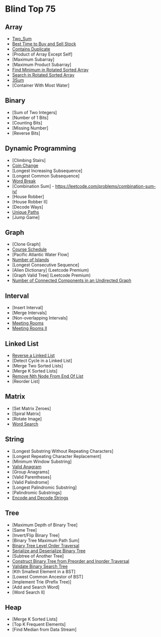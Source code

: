 # Blind Top 75

## Array
- [Two_Sum](Two_Sum.py)
- [Best Time to Buy and Sell Stock](Buy_And_Sell_Stock.py)
- [Contains Duplicate](Contains_Duplicates.py)
- [Product of Array Except Self]
- [Maximum Subarray]
- [Maximum Product Subarray]
- [Find Minimum in Rotated Sorted Array](Find_Minimum_in_Sorted_Rotated_Array.py)
- [Search in Rotated Sorted Array](Search_In_Rotated_Sorted_Array.py)
- [3Sum](3Sum.py)
- [Container With Most Water]

## Binary
- [Sum of Two Integers]
- [Number of 1 Bits]
- [Counting Bits]
- [Missing Number]
- [Reverse Bits]

## Dynamic Programming
- [Climbing Stairs]
- [Coin Change](Coin_Change.py)
- [Longest Increasing Subsequence]
- [Longest Common Subsequence]
- [Word Break](Word_Break.py)
- [Combination Sum] - https://leetcode.com/problems/combination-sum-iv/
- [House Robber]
- [House Robber II]
- [Decode Ways]
- [Unique Paths](Unique_Paths.py)
- [Jump Game]

## Graph
- [Clone Graph]
- [Course Schedule](Course_Schedule.py)
- [Pacific Atlantic Water Flow]
- [Number of Islands](Number_Of_Islands.py)
- [Longest Consecutive Sequence]
- [Alien Dictionary] (Leetcode Premium)
- [Graph Valid Tree] (Leetcode Premium)
- [Number of Connected Components in an Undirected Graph](Number_of_Connected_Components_in_an_Undirected_Graph.py)

## Interval
- [Insert Interval]
- [Merge Intervals]
- [Non-overlapping Intervals]
- [Meeting Rooms](Meeting_Room_I.py)
- [Meeting Rooms II](Meeting_RoomsII.py)

## Linked List
- [Reverse a Linked List](Reverse_LinkedList.py)
- [Detect Cycle in a Linked List]
- [Merge Two Sorted Lists]
- [Merge K Sorted Lists]
- [Remove Nth Node From End Of List](Remove_Nth_Node_From_End_of_List.py)
- [Reorder List]

## Matrix
- [Set Matrix Zeroes]
- [Spiral Matrix]
- [Rotate Image]
- [Word Search](Word_Search.py)

## String
- [Longest Substring Without Repeating Characters]
- [Longest Repeating Character Replacement]
- [Minimum Window Substring]
- [Valid Anagram](Valid_Anagram.py)
- [Group Anagrams]
- [Valid Parentheses]
- [Valid Palindrome]
- [Longest Palindromic Substring]
- [Palindromic Substrings]
- [Encode and Decode Strings](Encode_and_Decode_Strings.py)

## Tree
- [Maximum Depth of Binary Tree]
- [Same Tree]
- [Invert/Flip Binary Tree]
- [Binary Tree Maximum Path Sum]
- [Binary Tree Level Order Traversal](BinaryTree_Level_Order_Traversal.py)
- [Serialize and Deserialize Binary Tree](Serialize_Deserialize_BinaryTree.py)
- [Subtree of Another Tree]
- [Construct Binary Tree from Preorder and Inorder Traversal](Construct_BinaryTree_from_PreOrderInorder_Traversal.py)
- [Validate Binary Search Tree](Validate_Binary_Search_Tree.py)
- [Kth Smallest Element in a BST]
- [Lowest Common Ancestor of BST]
- [Implement Trie (Prefix Tree)]
- [Add and Search Word]
- [Word Search II]

## Heap
- [Merge K Sorted Lists]
- [Top K Frequent Elements]
- [Find Median from Data Stream]
